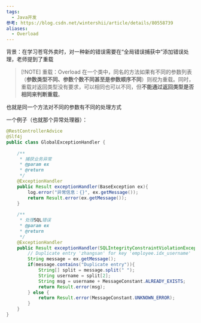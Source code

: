 ```yaml
---
tags:
  - Java开发
参考: https://blog.csdn.net/wintershii/article/details/80558739
aliases:
  - Overload
---
```

背景：在学习苍穹外卖时，对一种新的错误需要在“全局错误捕获中”添加错误处理，老师提到了重载  

> [!NOTE] 重载：Overload
> 在一个类中，同名的方法如果有不同的参数列表（**参数类型不同、参数个数不同甚至是参数顺序不同**）则视为重载。同时，重载对返回类型没有要求，可以相同也可以不同，但**不能通过返回类型是否相同来判断重载**。

也就是同一个方法对不同的参数有不同的处理方式  

一个例子（也就那个异常处理器）：

```java
@RestControllerAdvice  
@Slf4j  
public class GlobalExceptionHandler {  
  
    /**  
     * 捕获业务异常  
     * @param ex  
     * @return  
     */  
    @ExceptionHandler  
    public Result exceptionHandler(BaseException ex){  
        log.error("异常信息：{}", ex.getMessage());  
        return Result.error(ex.getMessage());  
    }  
  
    /**  
     * 处理SQL错误  
     * @param ex  
     * @return  
     */  
    @ExceptionHandler  
    public Result exceptionHandler(SQLIntegrityConstraintViolationException ex){  
        // Duplicate entry 'zhangsan' for key 'employee.idx_username'  
        String message = ex.getMessage();  
        if(message.contains("Duplicate entry")){  
            String[] split = message.split(" ");  
            String username = split[2];  
            String msg = username + MessageConstant.ALREADY_EXISTS;  
            return Result.error(msg);  
        } else {  
            return Result.error(MessageConstant.UNKNOWN_ERROR);  
        }  
    }  
}
```

